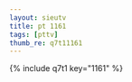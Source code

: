 ```yaml
--- 
layout: sieutv
title: pt 1161
tags: [pttv]
thumb_re: q7t11161
---
```

{% include q7t1 key="1161" %} 
